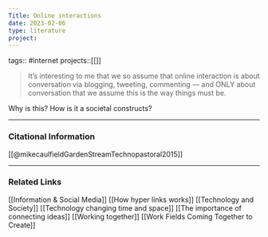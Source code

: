```yaml
---
Title: Online interactions
date: 2023-02-06
type: literature
project:
---
```

tags:: #internet
projects::[[]]


> It’s interesting to me that we so assume that online interaction is about conversation via blogging, tweeting, commenting — and ONLY about conversation that we assume this is the way things must be.

Why is this? How is it a societal constructs?

---
### Citational Information

[[@mikecaulfieldGardenStreamTechnopastoral2015]]

---

### Related Links

[[Information & Social Media]]
[[How hyper links works]]
[[Technology and Society]]
[[Technology changing time and space]]
[[The importance of connecting ideas]]
[[Working together]]
[[Work Fields Coming Together to Create]]
